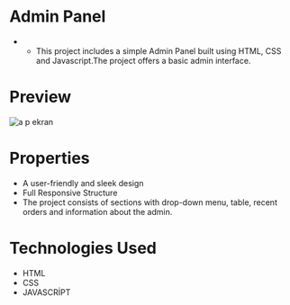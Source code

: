 # Admin Panel

- - This project includes a simple Admin Panel built using HTML, CSS and Javascript.The project offers a basic admin interface.

# Preview

![a p ekran](https://github.com/silan4/Admin-Paneli/assets/147344710/d966b61c-ce4b-45fb-a439-5631b4480372)

# Properties

- A user-friendly and sleek design
- Full Responsive Structure
- The project consists of sections with drop-down menu, table, recent orders and information about the admin.

# Technologies Used

- HTML
- CSS
- JAVASCRİPT



